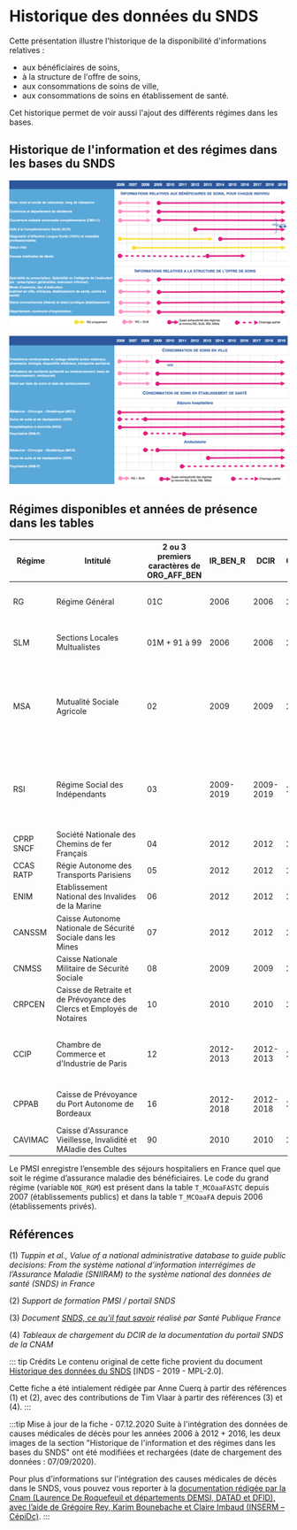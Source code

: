 # Historique des données du SNDS
<!-- SPDX-License-Identifier: MPL-2.0 -->

Cette présentation illustre l'historique de la disponibilité d'informations relatives :
- aux bénéficiaires de soins,
- à la structure de l'offre de soins,
- aux consommations de soins de ville,
- aux consommations de soins en établissement de santé.

Cet historique permet de voir aussi l'ajout des différents régimes dans les bases.

## Historique de l'information et des régimes dans les bases du SNDS
![Historique données SNDS - P1](../files/INDS/historique_donnees/Diapo1_MAJ2020novembre.png)

![Historique données SNDS - P2](../files/INDS/historique_donnees/Diapo2_MAJ2020novembre.png)

## Régimes disponibles et années de présence dans les tables

| Régime | <div style="width:150px">Intitulé</div> | 2 ou 3 premiers caractères de ORG_AFF_BEN | IR_BEN_R | DCIR | CONSOPAT | <div style="width:290px">Commentaires</div> |
| ------ | ------ | ------ | ------ | ------ | ------ | ------ |
| RG | Régime Général | 01C | 2006 |2006 | 2006 | La Banque de France (BDF) est rattachée au RG depuis décembre 2009 mais codé en « BDF » dans la variable REGIME de CONSOPAT. |
| SLM | Sections Locales Multualistes | 01M + 91 à 99 | 2006 | 2006 | 2006 | Le régime CAMIEG (Gaz et Electricité) est rattaché aux SLM depuis juillet 2008 mais codé en « CAMIEG » dans la variable REGIME de CONSOPAT. |
| MSA | Mutualité Sociale Agricole | 02 | 2009 | 2009 | 2009 | Depuis juillet 2014, la MSA inclut les données de l'organisme APRIA-AMEXA, soit l’ensemble des données du régime agricole. Entre janvier 2012 et juillet 2014, les personnes relevant d’APRIA-AMEXA sont identifiables par la requête RGM_GRG_COD=2 et FLX_EMT_TYP=21. Avant 2012, les données d’APRIA-AMEXA n'ont pas été alimentées dans le SNDS  |
| RSI | Régime Social des Indépendants | 03 | 2009-2019 | 2009-2019 | 2009 | A compter du 1er janvier 2019, les nouveaux travailleurs indépendants  sont gérés par le Régime Général (01) et identifiables via les codes petits régimes RGM_COD=(103, 105, 106, 107, 360, 390, 660). Les anciens travailleurs indépendants restent avec le code grand régime RGM_GRG_COD=03 toute l’année 2019. |
| CPRP SNCF | Société Nationale des Chemins de fer Français | 04 | 2012 | 2012 | 2015 |  |
| CCAS RATP | Régie Autonome des Transports Parisiens | 05 | 2012 | 2012 | 2015 |  |
| ENIM | Etablissement National des Invalides de la Marine | 06 | 2012 | 2012 | 2015 |  |
| CANSSM | Caisse Autonome Nationale de Sécurité Sociale dans les Mines | 07 | 2012 | 2012 | 2015 |  |
| CNMSS | Caisse Nationale Militaire de Sécurité Sociale | 08 | 2009 | 2009 | 2009 |  |
| CRPCEN | Caisse de Retraite et de Prévoyance des Clercs et Employés de Notaires  | 10 | 2010 | 2010 | 2010 | Données disponibles à partir de août 2009 |
| CCIP | Chambre de Commerce et d'Industrie de Paris | 12 | 2012-2013 | 2012-2013 | 2012 | Depuis janvier 2013, le régime CCIP n’existe plus et ses bénéficiaires sont gérés par le régime général. Pour isoler les bénéficiaires anciennement rattaché au CCIP : RGM_GRG_COD=1 et RGM_COD=(119, 129, 159, 188, 209, 539). |
| CPPAB | Caisse de Prévoyance du Port Autonome de Bordeaux | 16 | 2012-2018 | 2012-2018 | 2012 | Depuis janvier 2018, les bénéficiaires du CCPAB sont intégrés à la CPAM de Bordeaux et ne sont plus identifiables dans le DCIR. |
| CAVIMAC |  Caisse d'Assurance Vieillesse, Invalidité et MAladie des Cultes | 90 | 2010 | 2010 | 2010 | Données disponibles à partir de août 2009 |


Le PMSI enregistre l’ensemble des séjours hospitaliers en France quel que soit le régime d’assurance maladie des bénéficiaires. Le code du grand régime (variable `NOE_RGM`) est présent dans la table `T_MCOaaFASTC` depuis 2007 (établissements publics) et dans la table `T_MCOaaFA` depuis 2006 (établissements privés).


## Références

(1) *Tuppin et al., Value of a national administrative database to guide public decisions: From the système national d’information interrégimes de l’Assurance Maladie (SNIIRAM) to the système national des données de santé (SNDS) in France*  

(2) *Support de formation PMSI / portail SNDS*

(3) *Document [SNDS, ce qu'il faut savoir](../formation_snds/Sante_publique_France.md) réalisé par Santé Publique France*

(4) *Tableaux de chargement du DCIR de la documentation du portail SNDS de la CNAM*

::: tip Crédits
Le contenu original de cette fiche provient du document [Historique des données du SNDS](../files/INDS/historique_donnees/2019_INDS_Historique-des-données-SNDS_MPL-2.0.pptx) [INDS - 2019 - MPL-2.0].

Cette fiche a été intialement rédigée par Anne Cuerq à partir des références (1) et (2), avec des contributions de Tim Vlaar à partir des références (3) et (4).
:::

:::tip Mise à jour de la fiche - 07.12.2020
Suite à l'intégration des données de causes médicales de décès pour les années 2006 à 2012 + 2016, les deux images de la section "Historique de l'information et des régimes dans les bases du SNDS" ont été modifiées et rechargées (date de chargement des données : 07/09/2020).

Pour plus d'informations sur l'intégration des causes médicales de décès dans le SNDS, vous pouvez vous reporter à la [documentation rédigée par la Cnam (Laurence De Roquefeuil et départements DEMSI, DATAD et DFID), avec l’aide de Grégoire Rey, Karim Bounebache et Claire Imbaud (INSERM – CépiDc)](https://documentation-snds.health-data-hub.fr/formation_snds/documents_cnam/guide_cepidc/Avant_propos.html).
:::
